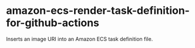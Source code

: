 # amazon-ecs-render-task-definition-for-github-actions
Inserts an image URI into an Amazon ECS task definition file.
